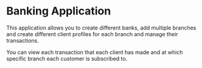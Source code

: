 # Banking Application

This application allows you to create different banks, add multiple branches and create different client profiles for each branch and manage their transactions.

You can view each transaction that each client has made and at which specific branch each customer is subscribed to.
